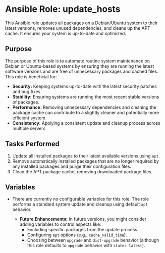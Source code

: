 # Ansible Role: update_hosts

This Ansible role updates all packages on a Debian/Ubuntu system to their latest versions, removes unused dependencies, and cleans up the APT cache. It ensures your system is up-to-date and optimized.

## Purpose

The purpose of this role is to automate routine system maintenance on Debian or Ubuntu-based systems by ensuring they are running the latest software versions and are free of unnecessary packages and cached files.  This role is beneficial for:

*   **Security:** Keeping systems up-to-date with the latest security patches and bug fixes.
*   **Stability:** Ensuring systems are running the most recent stable versions of packages.
*   **Performance:** Removing unnecessary dependencies and cleaning the package cache can contribute to a slightly cleaner and potentially more efficient system.
*   **Consistency:** Applying a consistent update and cleanup process across multiple servers.

## Tasks Performed

1.  Update all installed packages to their latest available versions using `apt`.
2.  Remove automatically installed packages that are no longer required by any installed packages and purge their configuration files.
3.  Clean the APT package cache, removing downloaded package files.

## Variables

*   There are currently no configurable variables for this role. The role performs a standard system update and cleanup using default `apt` behavior.

    *   **Future Enhancements:**  In future versions, you might consider adding variables to control aspects like:
        *   Excluding specific packages from the update process.
        *   Configuring `apt` options (e.g., `cache_valid_time`).
        *   Choosing between `upgrade` and `dist-upgrade` behavior (although this role defaults to `upgrade` behavior with `state: latest`).
